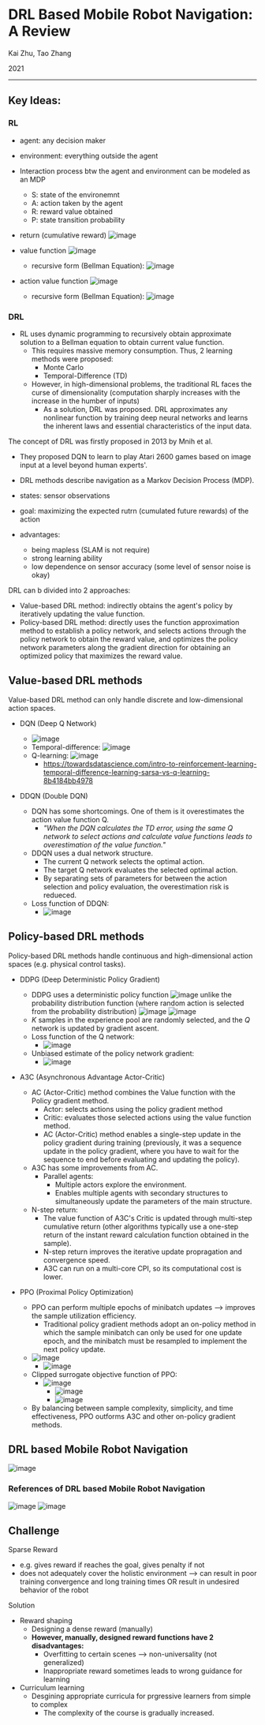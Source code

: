 # DRL Based Mobile Robot Navigation: A Review

Kai Zhu, Tao Zhang

2021

---

## Key Ideas:
### RL
- agent: any decision maker
- environment: everything outside the agent

- Interaction process btw the agent and environment can be modeled as an MDP
  - S: state of the environemnt
  - A: action taken by the agent
  - R: reward value obtained
  - P: state transition probability

- return (cumulative reward) ![image](https://user-images.githubusercontent.com/83327791/221380738-7c3b7a79-14c9-40cf-9896-f0cb28b8a9ca.png)
- value function ![image](https://user-images.githubusercontent.com/83327791/221380783-706e58b5-c8f5-440d-a497-4afbad890c24.png)
  - recursive form (Bellman Equation): ![image](https://user-images.githubusercontent.com/83327791/221380816-b606d9f1-d0c6-4a39-9a96-4916a6684478.png)
- action value function ![image](https://user-images.githubusercontent.com/83327791/221380793-778e2df9-18e8-4e2c-9b86-f75411e21862.png)
  - recursive form (Bellman Equation): ![image](https://user-images.githubusercontent.com/83327791/221380828-9fed2e9e-4031-425a-8b87-50dde843a6ad.png)

### DRL
- RL uses dynamic programming to recursively obtain approximate solution to a Bellman equation to obtain current value function.
  - This requires massive memory consumption. Thus, 2 learning methods were proposed:
    - Monte Carlo
    - Temporal-Difference (TD)
  - However, in high-dimensional problems, the traditional RL faces the curse of dimensionality (computation sharply increases with the increase in the humber of inputs) 
    - As a solution, DRL was proposed. DRL approximates any nonlinear function by training deep neural networks and learns the inherent laws and essential characteristics of the input data.

The concept of DRL was firstly proposed in 2013 by Mnih et al.
- They proposed DQN to learn to play Atari 2600 games based on image input at a level beyond human experts'.

- DRL methods describe navigation as a Markov Decision Process (MDP).
- states: sensor observations
- goal: maximizing the expected rutrn (cumulated future rewards) of the action
- advantages:
  - being mapless (SLAM is not require)
  - strong learning ability
  - low dependence on sensor accuracy (some level of sensor noise is okay) 

DRL can b divided into 2 approaches:
- Value-based DRL method: indirectly obtains the agent's policy by iteratively updating the value function.
- Policy-based DRL method: directly uses the function approximation method to establish a policy network, and selects actions through the policy network to obtain the reward value, and optimizes the policy network parameters along the gradient direction for obtaining an optimized policy that maximizes the reward value.

## Value-based DRL methods
Value-based DRL method can only handle discrete and low-dimensional action spaces.

- DQN (Deep Q Network)
  -  ![image](https://user-images.githubusercontent.com/83327791/221385413-f150be26-2b62-499c-ba1e-74d8fb24d8ec.png)
    - Temporal-difference: ![image](https://user-images.githubusercontent.com/83327791/221385665-a5f0f6dc-8258-48ac-bf8e-0a24fbce4230.png)
    - Q-learning: ![image](https://user-images.githubusercontent.com/83327791/221385880-7a67a028-9aa4-4dc3-ba68-ab9499cd6b44.png)
      - https://towardsdatascience.com/intro-to-reinforcement-learning-temporal-difference-learning-sarsa-vs-q-learning-8b4184bb4978

- DDQN (Double DQN)
  - DQN has some shortcomings. One of them is it overestimates the action value function Q.
    -  _"When the DQN calculates the TD error, using the same Q network to select actions and calculate value functions leads to overestimation of the value function."_
  - DDQN uses a dual network structure.
    - The current Q network selects the optimal action.
    - The target Q network evaluates the selected optimal action.
    - By separating sets of parameters for between the action selection and policy evaluation, the overestimation risk is redueced.
  - Loss function of DDQN: 
    - ![image](https://user-images.githubusercontent.com/83327791/221386184-f4f3d3de-ea8d-41f9-9632-f793757e2bd6.png)

## Policy-based DRL methods
Policy-based DRL methods handle continuous and high-dimensional action spaces (e.g. physical control tasks).

- DDPG (Deep Deterministic Policy Gradient)
  - DDPG uses a deterministic policy function ![image](https://user-images.githubusercontent.com/83327791/221386314-f554b981-5669-428f-9df5-e6ee3ef20194.png) unlike the probability distribution function (where random action is selected from the probability distribution) ![image](https://user-images.githubusercontent.com/83327791/221386361-a521fca5-4542-411e-ba85-efb1ce6650c8.png)
![image](https://user-images.githubusercontent.com/83327791/221386338-387a54df-ea54-4dbe-8e84-d01e3748eb14.png)
  - _K_ samples in the experience pool are randomly selected, and the _Q_ network is updated by gradient ascent.
  - Loss function of the Q network:
    -  ![image](https://user-images.githubusercontent.com/83327791/221386463-5af2f998-a7f2-4a59-bc29-abb725afaf94.png)
  - Unbiased estimate of the policy network gradient:
    - ![image](https://user-images.githubusercontent.com/83327791/221386473-cf9fd7ae-1b06-44fe-89ae-a1c455e90fb2.png)
 
- A3C (Asynchronous Advantage Actor-Critic)
  - AC (Actor-Critic) method combines the Value function with the Policy gradient method.
    - Actor: selects actions using the policy gradient method
    - Critic: evaluates those selected actions using the value function method.
    - AC (Actor-Critic) method enables a single-step update in the policy gradient during training (previously, it was a sequence update in the policy gradient, where you have to wait for the sequence to end before evaluating and updating the policy).
  - A3C has some improvements from AC.
    - Parallel agents:
      - Multiple actors explore the environment. 
      - Enables multiple agents with secondary structures to simultaneously update the parameters of the main structure.
  - N-step return:
    - The value function of A3C's Critic is updated through multi-step cumulative return (other algorithms typically use a one-step return of the instant reward calculation function obtained in the sample).
    - N-step return improves the iterative update propragation and convergence speed.
    - A3C can run on a multi-core CPI, so its computational cost is lower.

- PPO (Proximal Policy Optimization)
  - PPO can perform multiple epochs of minibatch updates --> improves the sample utilization efficiency.
    - Traditional policy gradient methods adopt an on-policy method in which the sample minibatch can only be used for one update epoch, and the minibatch must be resampled to implement the next policy update. 
  - ![image](https://user-images.githubusercontent.com/83327791/221386969-d1646cde-f7e1-44dc-aa88-36993c4fe06c.png)
    - ![image](https://user-images.githubusercontent.com/83327791/221386979-164419ae-9f2d-458e-a663-7be686d4df75.png)
  - Clipped surrogate objective function of PPO:
    - ![image](https://user-images.githubusercontent.com/83327791/221387023-f6912ce7-3848-432a-8ff4-0c7769908bfc.png)
      - ![image](https://user-images.githubusercontent.com/83327791/221387033-bf7ed69b-2922-4d30-94a7-6ac29b834fdb.png)
      - ![image](https://user-images.githubusercontent.com/83327791/221387046-293d3c06-4db5-4e54-959f-39d85f980de2.png)
  - By balancing between sample complexity, simplicity, and time effectiveness, PPO outforms A3C and other on-policy gradient methods.

## DRL based Mobile Robot Navigation
![image](https://user-images.githubusercontent.com/83327791/221389157-0f2e974b-850c-42e4-a184-682d0a469f59.png)

### References of DRL based Mobile Robot Navigation
![image](https://user-images.githubusercontent.com/83327791/221389203-10b02ced-ba81-4d07-b9bb-1dbda81cf9e6.png)
![image](https://user-images.githubusercontent.com/83327791/221389220-e88cb170-125a-4784-a9da-570f023bc1fa.png)

## Challenge
Sparse Reward
- e.g. gives reward if reaches the goal, gives penalty if not
- does not adequately cover the holistic environment --> can result in poor training convergence and long training times OR result in undesired behavior of the robot

Solution
- Reward shaping
  - Designing a dense reward (manually)
  - **However, manually, designed reward functions have 2 disadvantages:**
    - Overfitting to certain scenes --> non-universality (not generalized)
    - Inappropriate reward sometimes leads to wrong guidance for learning
- Curriculum learning
  - Desgining appropriate curricula for prgressive learners from simple to complex
    - The complexity of the course is gradually increased.

